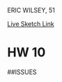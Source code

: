 ERIC WILSEY, 51

[Live Sketch Link](https://ewilsey.github.io/120-work/hw-10/)

# HW 10
<!--
Created an array of numbers.
Started with 4 variables, extended to 12 to fill screen width.
Created a for loop with array.
Tested for loop with array.
Tinkered with arrays, added translate to for loop to create interesting swirl.
Created second array with negative values and adjusted to link array 4 ellipses.
Defined a new function: swirlA.
Defined a second function: swirlB.
Called SwirlA, SwirlB in draw funtion.
Played on the p5js reference page with lines, learned how to grid out a square.
Made it interesting with a martini theme and a random colored background effect.
-->

##ISSUES
<!--

Major:
While following along with the Shiffman examples on Arrays, I was unable to
replicate the 7.2 example. I could make the background and canvas, but the
ellipses would not appear.
Fix: I removed fill, added stroke and reworked the code in a backwards fashion
to determine what other mistakes I made. I rediscovered that if you put a
semicolon in a for loop function between the () and {}, the code will break.

Minor:
Using 12 parameters in each array was too many, ellipses would fall off canvas.
Fix: Limited to 10.

Negative values on swirlB did not match positive values of swirlA.
Fix: added -10 to swirlB values to link 5th ellipses of each function.




-->
